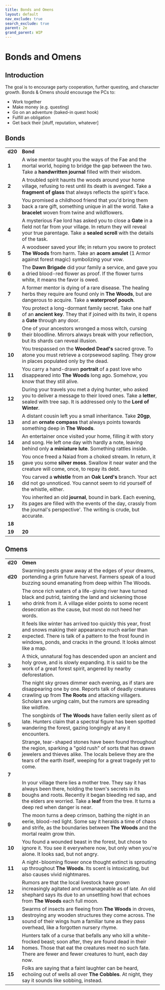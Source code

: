 ```yaml
---
title: Bonds and Omens
layout: default
nav_exclude: true
search_exclude: true
parent: 2e
grand_parent: WIP
---
```


# Bonds and Omens

## Introduction

The goal is to encourage party cooperation, further questing, and character growth. Bonds & Omens should encourage the PCs to:
- Work together
- Make money (e.g. questing)
- Go on an adventure (baked-in quest hook)
- Fulfill an obligation
- Get back their [stuff, reputation, whatever]

## Bonds

|         |                                                                                                                                                                                                      |
| ------- | ---------------------------------------------------------------------------------------------------------------------------------------------------------------------------------------------------- |
| **d20** | **Bond**                                                                                                                                                                                             |
| **1**   | A wise mentor taught you the ways of the Fae and the mortal world, hoping to bridge the gap between the two. Take a **handwritten journal** filled with their wisdom.                                |
| **2**   | A troubled spirit haunts the woods around your home village, refusing to rest until its death is avenged. Take a **fragment of glass** that always reflects the spirit's face.                       |
| **3**   | You promised a childhood friend that you'd bring them back a rare gift, something unique in all the world. Take a **bracelet** woven from twine and wildflowers.                                     |
| **4**   | A mysterious Fae lord has asked you to close a **Gate** in a field not far from your village. In return they will reveal your true parentage. Take a **sealed scroll** with the details of the task. |
| **5**   | A woodseer saved your life; in return you swore to protect **The Woods** from harm. Take an **acorn amulet** (1 Armor against forest magic) symbolizing your vow.                                    |
| **6**   | The **Dawn Brigade** did your family a service, and gave you a dried blood-red flower as proof. If the flower turns white, it means the favor is owed.                                               |
| **7**   | A former mentor is dying of a rare disease. The healing herbs they require are found only in **The Woods**, but are dangerous to acquire. Take a **waterproof pouch**.                               |
| **8**   | You protect a long-dormant family secret. Take one half of an **ancient key**. They that if joined with its twin, it opens a **Gate** through any door.                                              |
| **9**   | One of your ancestors wronged a moss witch, cursing their bloodline. Mirrors always break with your reflection, but its shards can reveal illusion.                                                  |
| **10**  | You trespassed on the **Wooded Dead's** sacred grove. To atone you must retrieve a corpsewood sapling. They grow in places populated only by the dead.                                               |
| **11**  | You carry a hand-drawn **portrait** of a past love who disappeared into **The Woods** long ago. Somehow, you know that they still alive.                                                             |
| **12**  | During your travels you met a dying hunter, who asked you to deliver a message to their loved ones. Take a **letter**, sealed with tree sap. It is addressed only to the **Lord of Winter**.         |
| **13**  | A distant cousin left you a small inheritance. Take **20gp**, and an **ornate compass** that always points towards something deep in **The Woods**.                                                  |
| **14**  | An entertainer once visited your home, filling it with story and song. He left one day with hardly a note, leaving behind only **a miniature lute**. Something rattles inside.                       |
| **15**  | You once freed a Naiad from a choked stream. In return, it gave you some **silver moss**. Swallow it near water and the creature will come, once, to repay its debt.                                 |
| **16**  | You carved a **whistle** from an **Oak Lord's** branch. Your act did not go unnoticed. You cannot seem to rid yourself of the whistle, either.                                                       |
| **17**  | You inherited an old **journal**, bound in bark. Each evening, its pages are filled with the events of the day, crassly from the journal's perspective'. The writing is crude, but accurate.         |
| **18**  |                                                                                                                                                                                                      |
| **19**  | **20**                                                                                                                                                                                               |  


## Omens

|         |                                                                                                                                                                                                                                                                          |
| ------- | ------------------------------------------------------------------------------------------------------------------------------------------------------------------------------------------------------------------------------------------------------------------------ |
| **d20** | **Omen**                                                                                                                                                                                                                                                                 |
| **d20** | Swarming pests gnaw away at the edges of your dreams, portending a grim future harvest. Farmers speak of a loud buzzing sound emanating from deep within The Woods.                                                                                                      |
| **1**   | The once rich waters of a life-giving river have turned black and putrid, tainting the land and sickening those who drink from it. A village elder points to some recent desecration as the cause, but most do not heed her words.                                       |
| **2**   | It feels like winter has arrived too quickly this year, frost and snows making their appearance much earlier than expected. There is talk of a pattern to the frost found in windows, ponds, and cracks in the ground. It looks almost like a map.                       |
| **3**   | A thick, unnatural fog has descended upon an ancient and holy grove, and is slowly expanding. It is said to be the work of a great forest spirit, angered by nearby deforestation.                                                                                       |
| **4**   | The night sky grows dimmer each evening, as if stars are disappearing one by one. Reports talk of deadly creatures crawling up from **The Roots** and attacking villagers.  Scholars are urging calm, but the rumors are spreading like wildfire.                        |
| **5**   | The songbirds of **The Woods** have fallen eerily silent as of late. Hunters claim that a spectral figure has been spotted wandering the forest, gazing longingly at any it encounters.                                                                                  |
| **6**   | Strange, tear-shaped stones have been found throughout the region, sparking a "gold rush" of sorts that has drawn jewelers and thieves alike. The locals believe they are the tears of the earth itself, weeping for a great tragedy yet to come.                        |
| **7**   |                                                                                                                                                                                                                                                                          |
| **8**   | In your village there lies a mother tree. They say it has always been there, holding the town's secrets in its boughs and roots. Recently it began bleeding red sap, and the elders are worried. Take a **leaf** from the tree. It turns a deep red when danger is near. |
| **9**   | The moon turns a deep crimson, bathing the night in an eerie, blood-red light. Some say it heralds a time of chaos and strife, as the boundaries between **The Woods** and the mortal realm grow thin.                                                                   |
| **10**  | You found a wounded beast in the forest, but chose to ignore it. You see it everywhere now, but only when you're alone. It looks sad, but not angry.                                                                                                                     |
| **11**  | A night-blooming flower once thought extinct is sprouting up throughout **The Woods**. Its scent is intoxicating, but also causes vivid nightmares.                                                                                                                      |
| **12**  | Rumors are that the local livestock have grown increasingly agitated and unmanageable as of late. An old shephard says its due to an unsettling howl that echoes from **The Woods** each full moon.                                                                      |
| **13**  | Swarms of insects are fleeing from **The Woods** in droves, destroying any wooden structures they come across. The sound of their wings hum a familiar tune as they pass overhead, like a forgotten nursery rhyme.                                                       |
| **14**  | Hunters talk of a curse that befalls any who kill a white-frocked beast; soon after, they are found dead in their homes. Those that eat the creatures meet no such fate. There are fewer and fewer creatures to hunt, each day now.                                      |
| **15**  | Folks are saying that a faint laughter can be heard, echoiing out of wells all over **The Cobbles**. At night, they say it sounds like sobbing, instead.                                                                                                                 |
